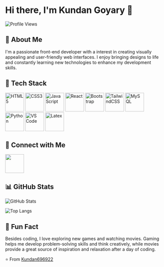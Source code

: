 # Hi there, I'm Kundan Goyary 👋


![Profile Views](https://komarev.com/ghpvc/?username=Kundan696922&color=brightgreen)

## 📄 About Me

I'm a passionate front-end developer with a interest in creating visually appealing and user-friendly web interfaces. I enjoy bringing designs to life and constantly learning new technologies to enhance my development skills.

## 🚀 Tech Stack

<p align="left"> <img src="https://cdn.jsdelivr.net/gh/devicons/devicon/icons/html5/html5-original.svg" alt="HTML5" width="60" height="60"/> 
<img src="https://cdn.jsdelivr.net/gh/devicons/devicon/icons/css3/css3-original.svg" alt="CSS3" width="60" height="60"/> 
<img src="https://cdn.jsdelivr.net/gh/devicons/devicon/icons/javascript/javascript-original.svg" alt="JavaScript" width="60" height="60"/> 
<img src="https://cdn.jsdelivr.net/gh/devicons/devicon@latest/icons/react/react-original.svg" alt="React" width="60" height="60"//>
<img src="https://cdn.jsdelivr.net/gh/devicons/devicon@latest/icons/bootstrap/bootstrap-original.svg" alt="Bootstrap" width="60" height="60"/>
<img src="https://cdn.jsdelivr.net/gh/devicons/devicon@latest/icons/tailwindcss/tailwindcss-original.svg" alt="TailwindCSS" width="60" height="60"/>
<img src="https://cdn.jsdelivr.net/gh/devicons/devicon@latest/icons/mysql/mysql-original.svg" alt="MySQL" width="60" height="60"/>
<img src="https://cdn.jsdelivr.net/gh/devicons/devicon@latest/icons/python/python-original.svg" alt="Python" width="60" height="60"/>
<img src="https://cdn.jsdelivr.net/gh/devicons/devicon/icons/vscode/vscode-original.svg" alt="VS Code" width="60" height="60"/> 
<img src="https://cdn.jsdelivr.net/gh/devicons/devicon@latest/icons/latex/latex-original.svg" alt="Latex" width="60" height="60"/>

  
## 🔗 Connect with Me

[<img src="https://cdn.jsdelivr.net/gh/devicons/devicon@latest/icons/linkedin/linkedin-original.svg" width="60" height="60"/>](https://www.linkedin.com/in/kundan-goyary/)

## 📊 GitHub Stats

![GitHub Stats](https://github-readme-stats.vercel.app/api?username=Kundan696922&show_icons=true&theme=vue-dark)

![Top Langs](https://github-readme-stats.vercel.app/api/top-langs/?username=Kundan696922&langs_count=8&theme=vue-dark)


## 💭 Fun Fact

Besides coding, I love exploring new games and watching movies. Gaming helps me develop problem-solving skills and think creatively, while movies provide a great source of inspiration and relaxation after a day of coding.

⭐️ From [Kundan696922](https://github.com/Kundan696922)
